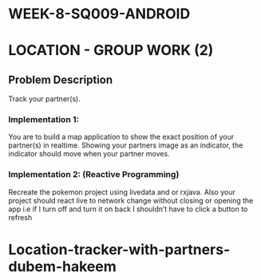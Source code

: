 # WEEK-8-SQ009-ANDROID

# LOCATION - GROUP WORK (2) 

 
 

## Problem Description 

Track your partner(s).  

 
 

### Implementation 1: 

You are to build a map application to show the exact position of your partner(s) in realtime. Showing your partners image as an indicator, the indicator should move when your partner moves. 

 
 

### Implementation 2: (Reactive Programming) 

Recreate  the pokemon project using livedata and or rxjava. Also your project should react live to network change without closing or opening the app i.e if I turn off and turn it on back I shouldn’t have to click a button to refresh 

 
# Location-tracker-with-partners-dubem-hakeem

